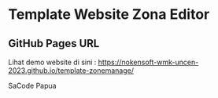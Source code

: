 # Template Website Zona Editor

## GitHub Pages URL

Lihat demo website di sini : https://nokensoft-wmk-uncen-2023.github.io/template-zonemanage/ 

SaCode Papua